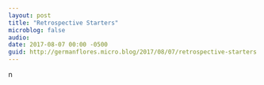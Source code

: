 ```yaml
---
layout: post
title: "Retrospective Starters"
microblog: false
audio: 
date: 2017-08-07 00:00 -0500
guid: http://germanflores.micro.blog/2017/08/07/retrospective-starters.html
---
```

<p><amp-img width="3758" height="2818" layout="responsive" src="http://localhost:4000/assets/images/2017-08-07-retrospective-starters.jpg"></amp-img>n</p>
